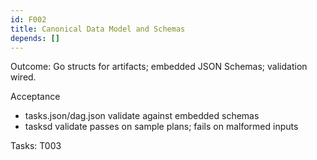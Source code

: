 ```yaml
---
id: F002
title: Canonical Data Model and Schemas
depends: []
---
```


Outcome: Go structs for artifacts; embedded JSON Schemas; validation wired.

Acceptance
- tasks.json/dag.json validate against embedded schemas
- tasksd validate passes on sample plans; fails on malformed inputs

Tasks: T003
